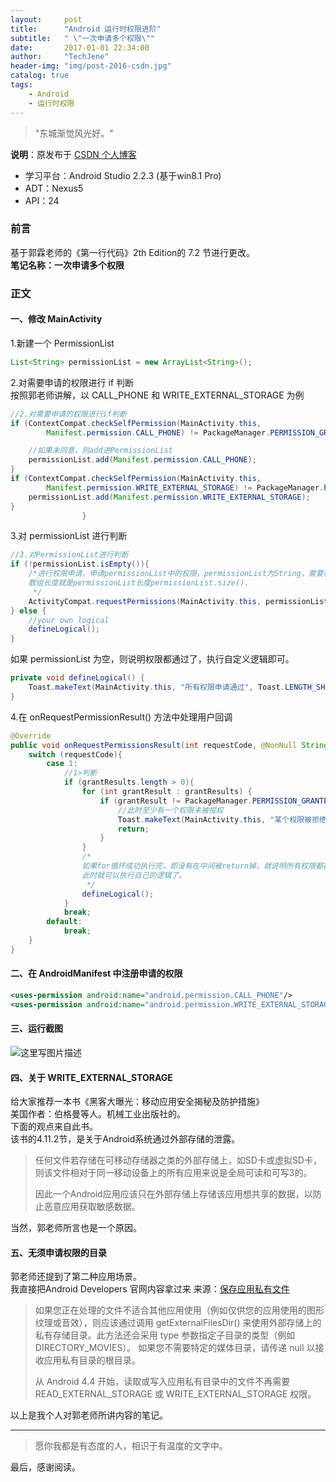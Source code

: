 ```yaml
---
layout:     post
title:      "Android 运行时权限进阶"
subtitle:   " \"一次申请多个权限\""
date:       2017-01-01 22:34:00
author:     "TechJene"
header-img: "img/post-2016-csdn.jpg"
catalog: true
tags:
    - Android
    - 运行时权限
---
```

> "东城渐觉风光好。"

**说明**：原发布于 [CSDN 个人博客](http://blog.csdn.net/yaoyuandemeili/article/details/53968900)

- 学习平台：Android Studio 2.2.3 (基于win8.1 Pro)
- ADT：Nexus5
- API：24

### 前言

基于郭霖老师的《第一行代码》2th Edition的 7.2 节进行更改。  
**笔记名称：一次申请多个权限**

### 正文

#### 一、修改 MainActivity
1.新建一个 PermissionList

```java
List<String> permissionList = new ArrayList<String>();
```

2.对需要申请的权限进行 if 判断  
按照郭老师讲解，以 CALL_PHONE 和 WRITE_EXTERNAL_STORAGE 为例

```java
//2.对需要申请的权限进行if判断
if (ContextCompat.checkSelfPermission(MainActivity.this,
        Manifest.permission.CALL_PHONE) != PackageManager.PERMISSION_GRANTED){

    //如果未同意，则add进PermissionList
    permissionList.add(Manifest.permission.CALL_PHONE);
}
if (ContextCompat.checkSelfPermission(MainActivity.this,
        Manifest.permission.WRITE_EXTERNAL_STORAGE) != PackageManager.PERMISSION_GRANTED){
    permissionList.add(Manifest.permission.WRITE_EXTERNAL_STORAGE);
}
                }
```
3.对 permissionList 进行判断

```java
//3.对PermissionList进行判断
if (!permissionList.isEmpty()){
    /*进行权限申请，申请permissionList中的权限，permissionList为String，需要转换为String数组的参数格式。
    数组长度就是permissionList长度permissionList.size().
     */
    ActivityCompat.requestPermissions(MainActivity.this, permissionList.toArray(new String[permissionList.size()]), 1);
} else {
    //your own logical
    defineLogical();
}
```
如果 permissionList 为空，则说明权限都通过了，执行自定义逻辑即可。

```java
private void defineLogical() {
    Toast.makeText(MainActivity.this, "所有权限申请通过", Toast.LENGTH_SHORT).show();
}
```
4.在 onRequestPermissionResult() 方法中处理用户回调

```java
@Override
public void onRequestPermissionsResult(int requestCode, @NonNull String[] permissions, @NonNull int[] grantResults) {
    switch (requestCode){
        case 1:
            //1>判断
            if (grantResults.length > 0){
                for (int grantResult : grantResults) {
                    if (grantResult != PackageManager.PERMISSION_GRANTED){
                        //此时至少有一个权限未被授权
                        Toast.makeText(MainActivity.this, "某个权限被拒绝了", Toast.LENGTH_SHORT).show();
                        return;
                    }
                }
                /*
                如果for循环成功执行完，即没有在中间被return掉，就说明所有权限都被同意了。
                此时就可以执行自己的逻辑了。
                 */
                defineLogical();
            }
            break;
        default:
            break;
    }
}
```

#### 二、在 AndroidManifest 中注册申请的权限

```xml
<uses-permission android:name="android.permission.CALL_PHONE"/>
<uses-permission android:name="android.permission.WRITE_EXTERNAL_STORAGE"/>

```

#### 三、运行截图
![这里写图片描述](http://img.blog.csdn.net/20170101221556174?watermark/2/text/aHR0cDovL2Jsb2cuY3Nkbi5uZXQvWWFveXVhbmRlbWVpbGk=/font/5a6L5L2T/fontsize/400/fill/I0JBQkFCMA==/dissolve/70/gravity/SouthEast)

#### 四、关于 WRITE_EXTERNAL_STORAGE

给大家推荐一本书《黑客大曝光：移动应用安全揭秘及防护措施》  
美国作者：伯格曼等人。机械工业出版社的。  
下面的观点来自此书。  
该书的4.11.2节，是关于Android系统通过外部存储的泄露。

> 任何文件若存储在可移动存储器之类的外部存储上，如SD卡或虚拟SD卡，则该文件相对于同一移动设备上的所有应用来说是全局可读和可写3的。
>
> 因此一个Android应用应该只在外部存储上存储该应用想共享的数据，以防止恶意应用获取敏感数据。

当然，郭老师所言也是一个原因。  

#### 五、无须申请权限的目录

郭老师还提到了第二种应用场景。  
我直接把Android Developers 官网内容拿过来
来源：[保存应用私有文件](https://developer.android.com/guide/topics/data/data-storage.html#AccessingExtFiles)

> 如果您正在处理的文件不适合其他应用使用（例如仅供您的应用使用的图形纹理或音效），则应该通过调用 getExternalFilesDir() 来使用外部存储上的私有存储目录。此方法还会采用 type 参数指定子目录的类型（例如 DIRECTORY_MOVIES）。 如果您不需要特定的媒体目录，请传递 null 以接收应用私有目录的根目录。
>
> 从 Android 4.4 开始，读取或写入应用私有目录中的文件不再需要 READ_EXTERNAL_STORAGE 或 WRITE_EXTERNAL_STORAGE 权限。

 以上是我个人对郭老师所讲内容的笔记。  

---------
> 愿你我都是有态度的人，相识于有温度的文字中。

最后，感谢阅读。
